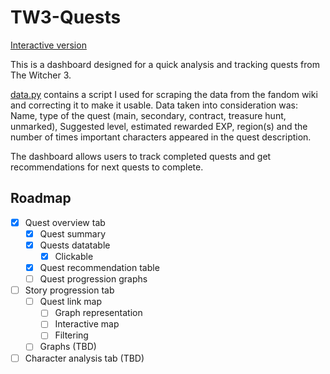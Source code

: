 # TW3-Quests
[Interactive version](https://wikidrabinka.shinyapps.io/TheWitcher3Quests/)

This is a dashboard designed for a quick analysis and tracking quests from The Witcher 3.

[data.py](data.py) contains a script I used for scraping the data from the fandom wiki and correcting it to make it usable. Data taken into consideration was: Name, type of the quest (main, secondary, contract, treasure hunt, unmarked), Suggested level, estimated rewarded EXP, region(s) and the number of times important characters appeared in the quest description.

The dashboard allows users to track completed quests and get recommendations for next quests to complete.

## Roadmap
- [x] Quest overview tab
    - [x] Quest summary
    - [x] Quests datatable
        - [x] Clickable
    - [x] Quest recommendation table
    - [ ] Quest progression graphs
- [ ] Story progression tab
    - [ ] Quest link map
        - [ ] Graph representation
        - [ ] Interactive map
        - [ ] Filtering
    - [ ] Graphs (TBD)
- [ ] Character analysis tab (TBD)
